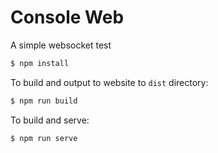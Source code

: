 # Console Web

A simple websocket test
```bash
$ npm install
```
To build and output to website to `dist` directory:
```bash
$ npm run build
```
To build and serve:
```bash
$ npm run serve
```
